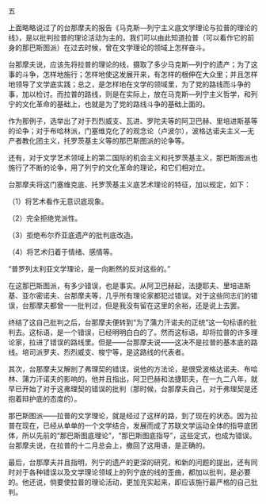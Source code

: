 五

  

上面略略说过了的台那摩夫的报告《马克斯—列宁主义底文学理论与拉普的理论的线》，是以批判拉普的理论活动为主的。我们可以由此知道拉普（可以看作它的前身的那巴斯图派）在过去时候，曾在文学理论的领域上怎样奋斗。

台那摩夫说，应该先将拉普的理论的线，摄取了多少马克斯—列宁的遗产；为了这事的斗争，怎样地施行；怎样地使这发展开来，有怎样的根伸在大众里；并且怎样地领导了文学底实践；总之，是怎样地在文学的领域里，为了党的路线而斗争的事，加以检讨。而拉普的路线，则是在实际上，放在马克斯—列宁主义哲学，和列宁的文化革命的基础上，也就是为了党的路线斗争的基础上面的。

作为那例子，选举出了对于烈烈威支、瓦进、罗陀夫等的阿卫巴赫、里培进斯基等的论争；对于布哈林派，门塞维克化了的观念论（卢波尔），波格达诺夫主义—无产者教化团主义，托罗茨基主义等的那巴斯图派的论争等。

还有，对于文学艺术领域上的第二国际的机会主义和托罗茨基主义，那巴斯图派也施行了不断的论争，用了列宁的文化革命的理论，和它们相对立。

台那摩夫将这门塞维克底、托罗茨基主义底艺术理论的特征，加以规定，如下：

（1）将艺术看作无意识底现象。

（2）完全拒绝党派性。

（3）拒绝布尔乔亚底遗产的批判底改造。

（4）将艺术归着于情绪、感情等。

“普罗列太利亚文学理论，是一向断然的反对这些的。”

在这那巴斯图派，有多少错误，也是事实。从阿卫巴赫起，法捷耶夫、里培进斯基、亚尔密诺夫、台那摩夫等，几乎所有理论家都犯过错误。对于这些同志们的错误，台那摩夫都曾一一批判过，但是我没有留在这里的余裕，还是说上去罢。

终结了这自己批判之后，台那摩夫便转到“为了蒲力汗诺夫的正统”这一句标语的批判去。这标语，是一个错误，已经明明白白的了。然而这标语，却将拉普的许多理论家，拉进了错误的路线里。但是——台那摩夫说——这决不是拉普的基本底的路线。培司派罗夫、烈烈威支、梭宁等，是这路线的代表者。

其次，台那摩夫又解剖了弗理契的错误，说他的方法论，是很受波格达诺夫、布哈林、蒲力汗诺夫的影响的。他并且指出，阿卫巴赫和法捷耶夫，在一九二八年，就早已开始了对于这弗理契的错误的批判（那时候，台那摩夫自己，对于弗理契是还抱着辩护底的态度的）。

那巴斯图派——拉普的文学理论，就是经过了这样的路，到了现在的状态。因为拉普在现在，已经从单单的一个文学结合，发展而成了苏联文学运动全体的指导底团体，所以先前的“那巴斯图底理论”，“那巴斯图底指导”，这些定式，也成为错误。台那摩夫说，在拉普的十二月总会上，撤回了这用语，是正确的。

最后，台那摩夫并且指明，列宁的遗产的更深的研究，和新的问题的提出，还有同时对于各种错误以及文学理论领域上的列宁底的线的歪曲，都加以批判，是必要的。他还说，倘要使拉普的理论活动，更加充实起来，即应该施行最严格的自己批判。